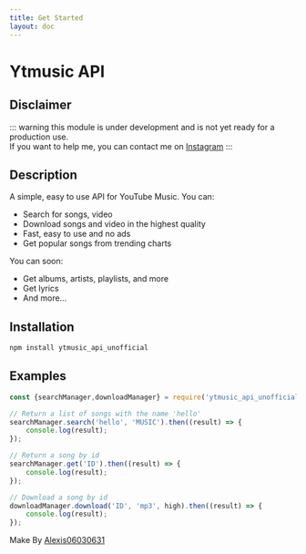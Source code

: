 ```yaml
---
title: Get Started
layout: doc
---
```


# Ytmusic API

## Disclaimer

::: warning
this module is under development and is not yet ready for a production use.<br/>If you want to help me, you can contact me on [Instagram](https://www.instagram.com/leko_system/)
:::

## Description

A simple, easy to use API for YouTube Music.
You can:
- Search for songs, video
- Download songs and video in the highest quality
- Fast, easy to use and no ads
- Get popular songs from trending charts

You can soon:
- Get albums, artists, playlists, and more
- Get lyrics
- And more...


## Installation

```bash
npm install ytmusic_api_unofficial
```

## Examples

```javascript
const {searchManager,downloadManager} = require('ytmusic_api_unofficial')

// Return a list of songs with the name 'hello'
searchManager.search('hello', 'MUSIC').then((result) => {
	console.log(result);
});

// Return a song by id
searchManager.get('ID').then((result) => {
	console.log(result);
});

// Download a song by id
downloadManager.download('ID', 'mp3', high).then((result) => {
	console.log(result);
});
```

Make By [Alexis06030631](https://www.instagram.com/leko_system/)

